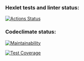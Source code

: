 ### Hexlet tests and linter status:

[![Actions Status](https://github.com/agsamkin/java-project-61/workflows/hexlet-check/badge.svg)](https://github.com/agsamkin/java-project-61/actions)

### Codeclimate status:

[![Maintainability](https://api.codeclimate.com/v1/badges/f451db6f8766d403557d/maintainability)](https://codeclimate.com/github/agsamkin/java-project-61/maintainability)

[![Test Coverage](https://api.codeclimate.com/v1/badges/f451db6f8766d403557d/test_coverage)](https://codeclimate.com/github/agsamkin/java-project-61/test_coverage)